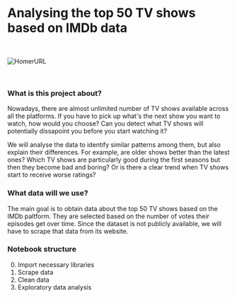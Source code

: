 # Analysing the top 50 TV shows based on IMDb data

<br>

![HomerURL](https://cdn-images-1.medium.com/max/1600/1*zOe9FNe9wQY-8ZnUc6GvyA.jpeg)

<br>



### What is this project about?
Nowadays, there are almost unlimited number of TV shows available across all the platforms. If you have to pick up what's the next show you want to watch, how would you choose? Can you detect what TV shows will potentially dissapoint you before you start watching it?

We will analyse the data to identify similar patterns among them, but also explain their differences. For example, are older shows better than the latest ones? Which TV shows are particularly good during the first seasons but then they become bad and boring? Or is there a clear trend when TV shows start to receive worse ratings?

### What data will we use?
The main goal is to obtain data about the top 50 TV shows based on the IMDb paltform. They are selected based on the number of votes their episodes get over time. Since the dataset is not publicly available, we will have to scrape that data from its website.

### Notebook structure
0. Import necessary libraries
1. Scrape data
2. Clean data
3. Exploratory data analysis
